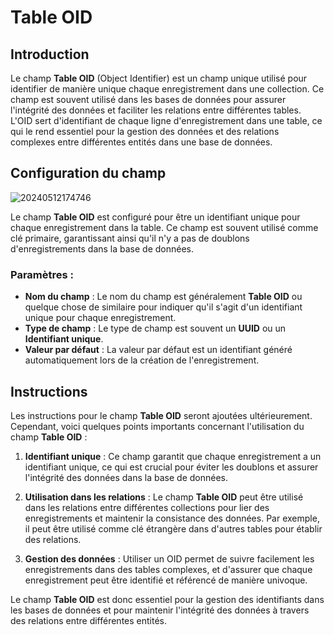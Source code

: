 # Table OID

## Introduction

Le champ **Table OID** (Object Identifier) est un champ unique utilisé pour identifier de manière unique chaque enregistrement dans une collection. Ce champ est souvent utilisé dans les bases de données pour assurer l'intégrité des données et faciliter les relations entre différentes tables. L'OID sert d'identifiant de chaque ligne d'enregistrement dans une table, ce qui le rend essentiel pour la gestion des données et des relations complexes entre différentes entités dans une base de données.

## Configuration du champ

![20240512174746](https://static-docs.nocobase.com/20240512174746.png)

Le champ **Table OID** est configuré pour être un identifiant unique pour chaque enregistrement dans la table. Ce champ est souvent utilisé comme clé primaire, garantissant ainsi qu'il n'y a pas de doublons d'enregistrements dans la base de données.

### Paramètres :
- **Nom du champ** : Le nom du champ est généralement **Table OID** ou quelque chose de similaire pour indiquer qu'il s'agit d'un identifiant unique pour chaque enregistrement.
- **Type de champ** : Le type de champ est souvent un **UUID** ou un **Identifiant unique**.
- **Valeur par défaut** : La valeur par défaut est un identifiant généré automatiquement lors de la création de l'enregistrement.

## Instructions

Les instructions pour le champ **Table OID** seront ajoutées ultérieurement. Cependant, voici quelques points importants concernant l'utilisation du champ **Table OID** :

1. **Identifiant unique** : Ce champ garantit que chaque enregistrement a un identifiant unique, ce qui est crucial pour éviter les doublons et assurer l'intégrité des données dans la base de données.

2. **Utilisation dans les relations** : Le champ **Table OID** peut être utilisé dans les relations entre différentes collections pour lier des enregistrements et maintenir la consistance des données. Par exemple, il peut être utilisé comme clé étrangère dans d'autres tables pour établir des relations.

3. **Gestion des données** : Utiliser un OID permet de suivre facilement les enregistrements dans des tables complexes, et d'assurer que chaque enregistrement peut être identifié et référencé de manière univoque.

Le champ **Table OID** est donc essentiel pour la gestion des identifiants dans les bases de données et pour maintenir l'intégrité des données à travers des relations entre différentes entités.

